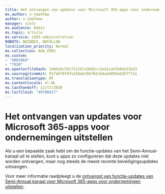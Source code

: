 ```yaml
---
title: Het ontvangen van updates voor Microsoft 365-apps voor ondernemingen uitstellen
ms.author: v-jmathew
author: v-jmathew
manager: scotv
ms.audience: Admin
ms.topic: article
ms.service: o365-administration
ROBOTS: NOINDEX, NOFOLLOW
localization_priority: Normal
ms.collection: Adm_O365
ms.custom:
- "9003964"
- "7020"
ms.openlocfilehash: 249b28c5917121b7a3665cc2ed1ca5fb8da32bd3
ms.sourcegitcommit: 91fb078f07e258eb19bf82cbdad4095e62bf77a1
ms.translationtype: MT
ms.contentlocale: nl-NL
ms.lasthandoff: 12/17/2020
ms.locfileid: "49706617"
---
```

# <a name="delay-receiving-updates-to-microsoft-365-apps-for-enterprise"></a>Het ontvangen van updates voor Microsoft 365-apps voor ondernemingen uitstellen

Als u een bepaalde zaak hebt om de functie-updates van het Semi-Annual-kanaal uit te stellen, kunt u apps zo configureren dat deze updates niet worden ontvangen, maar nog steeds de meest recente beveiligingsupdates ontvangen.

Voor meer informatie raadpleegt u de [ontvangst van functie-updates van Semi-Annual kanaal voor Microsoft 365-apps voor ondernemingen uitstellen](https://go.microsoft.com/fwlink/?linkid=2109533).
